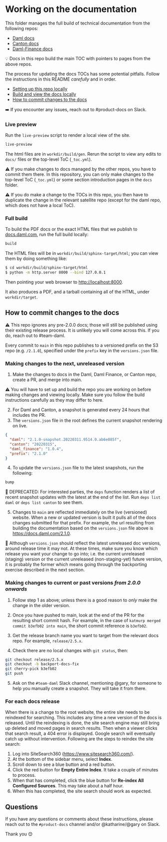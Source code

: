# Working on the documentation

This folder manages the full build of technical documentation from the following repos:

* [Daml docs](https://github.com/digital-asset/daml/tree/main/docs)
* [Canton docs](https://github.com/DACH-NY/canton/tree/main/docs)
* [Daml-Finance docs](https://github.com/digital-asset/daml-finance/tree/main/docs)

:bulb: Docs in this repo build the main TOC with pointers to pages from the above repos.

The process for updating the docs TOCs has some potential pitfalls. Follow the instructions in this README *carefully* and in order.

- [Setting up this repo locally](https://github.com/digital-asset/docs.daml.com#setting-up-this-repo-locally)
- [Build and view the docs locally](https://github.com/digital-asset/docs.daml.com#build-and-view-the-docs-locally)
- [How to commit changes to the docs](https://github.com/digital-asset/docs.daml.com#how-to-update-the-docs)

:arrow_right: If you encounter any issues, reach out to #product-docs on Slack.

### Live preview

Run the `live-preview` script to render a local view of the site.

```zsh
live-preview
```

The html files are in `workdir/build/gen`. Rerun the script to view any edits to `docs/` files or the top-level ToC (`_toc.yml`).

:warning: If you make changes to docs managed by the other repos, you have to commit them there. In this repository, you can only make changes to the top-level ToC (`_toc.yml`) or some section introduction pages in the `docs` folder.

:warning: If you do make a change to the TOCs in this repo, you then have to duplicate the change in the relevant satellite repo (except for the daml repo, which does not have a local ToC).

### Full build

To build the PDF docs or the exact HTML files that we publish to [docs.daml.com](https://docs.daml.com), run the full build locally:

```zsh
build
```

The HTML files will be in `workdir/build/sphinx-target/html`; you can view them
by doing something like:

```zsh
$ cd workdir/build/sphinx-target/html
$ python -m http.server 8000 --bind 127.0.0.1
```

Then pointing your web browser to [http://localhost:8000](http://localhost:8000).

It also produces a PDF, and a tarball containing all of the HTML, under `workdir/target`.

## How to commit changes to the docs

:warning: This repo ignores any pre-2.0.0 docs; those will still be published using their existing release process. It is unlikely you will come across this. If you do, reach out to #team-daml.

Every commit to `main` in this repo publishes to a versioned prefix on the S3 repo (e.g. `/2.1.0`), specified under the `prefix` key in the `versions.json` file.

### Making changes to the next, unreleased version

1. Make the changes to docs in the Daml, Daml Finance, or Canton repo, create a PR, and merge into main.

:warning: You will have to set up and build the repo you are working on before making changes and viewing locally. Make sure you follow the build instructions carefully as they may differ to here.

2. For Daml and Canton, a snapshot is generated every 24 hours that includes the PR.
3. The `versions.json` file in the root defines the current snapshot rendering on live.

```json
{
  "daml": "2.1.0-snapshot.20220311.9514.0.ab6e085f",
  "canton": "20220315",
  "daml_finance": "1.0.4",
  "prefix": "2.1.0"
}
```

4. To update the `versions.json` file to the latest snapshots, run the following:

```sh
bump
```

:information_desk_person: DEPRECATED: For interested parties, the `deps` function renders a list of recent snapshot updates with the latest at the end of the list. Run `deps list daml` or `deps list canton` to see them.

5. Changes to `main` are reflected immediately on the live (versioned) website. When a new or updated version is built it pulls all of the docs changes submitted for that prefix. For example, the url resulting from building the documentation based on the `versions.json` file above is https://docs.daml.com/2.1.0.

:loudspeaker: Although `versions.json` should reflect the latest unreleased doc versions, around release time it may not. At these times, make sure you know which release you want your change to go into; i.e. the current unreleased (staging) version or the current unreleased (non-staging-yet) future version, it is probably the former which means going through the backporting exercise described in the next section.

### Making changes to current or past versions *from 2.0.0 onwards*

1. Follow step 1 as above; unless there is a good reason to *only* make the change in the older version.

2. Once you have pushed to main, look at the end of the PR for the resulting short commit hash. For example, in the case of `katmurp merged commit b3efb02 into main`, the short commit reference is `b3efb02`.

3. Get the release branch name you want to target from the relevant docs repo. For example, `release/2.5.x`.

4. Check there are no local changes with `git status`, then:

```zsh
git checkout release/2.5.x
git checkout -b backport-docs-fix
git cherry-pick b3efb02
git push
```

5. Ask on the `#team-daml` Slack channel, mentioning @gary, for someone to help you manually create a snapshot. They will take it from there.

### For each docs release

When there is a change to the root website, the entire site needs to be reindexed for searching. This includes any time a new version of the docs is released. Until the reindexing is done, the site search engine may still bring up deleted and moved pages in search results. Then when a viewer clicks that search result, a 404 error is displayed. Google search will eventually catch up without intervention. Following are the steps to reindex the site search:

1. Log into SiteSearch360 (https://www.sitesearch360.com/).
2. At the bottom of the sidebar menu, select **Index**.
3. Scroll down to see a blue button and a red button.
4. Click the red button for **Empty Entire Index**. It take a couple of minutes to process.
5. When that has completed, click the blue button for **Re-index All Configured Sources**. This may take about a half hour.
6. When this has completed, the site search should work as expected.

## Questions

If you have any questions or comments about these instructions, please reach out to the `#product-docs` channel and/or @katharine/@gary on Slack.

Thank you :blush:
